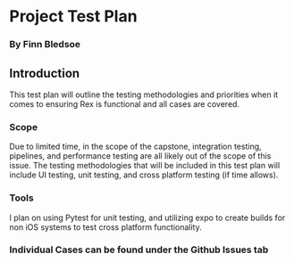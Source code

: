 # Project Test Plan
### By Finn Bledsoe

## Introduction
This test plan will outline the testing methodologies and priorities when it comes to ensuring Rex is functional and all cases are covered. 

### Scope
Due to limited time, in the scope of the capstone, integration testing, pipelines, and performance testing are all likely out of the scope of this issue. The testing methodologies that will be included in this test plan will include UI testing, unit testing, and cross platform testing (if time allows).

### Tools
I plan on using Pytest for unit testing, and utilizing expo to create builds for non iOS systems to test cross platform functionality.

### Individual Cases can be found under the Github Issues tab
